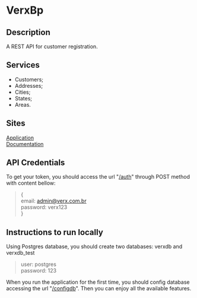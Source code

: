 # VerxBp

## Description

A REST API for customer registration.

## Services

- Customers;  
- Addresses;  
- Cities;  
- States;  
- Areas.  

## Sites

[Application](https://verxbp.herokuapp.com)  
[Documentation](https://verxbp.herokuapp.com/swagger-ui.html)  

## API Credentials  

To get your token, you should access the url "[/auth](https://verxbp.herokuapp.com/auth)" through POST method with content bellow:  

> {  
>     email: admin@verx.com.br  
>     password: verx123  
> }  

## Instructions to run locally

Using Postgres database, you should create two databases: verxdb and verxdb_test
> user: postgres  
> password: 123  

When you run the application for the first time, you should config database accessing the url "[/configdb](https://verxbp.herokuapp.com/configdb)". Then you can enjoy all the available features.  

